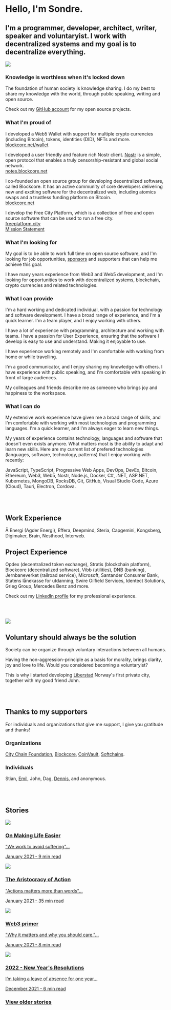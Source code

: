 # Hello, I'm Sondre.

<h2 class="highlight">
I'm a programmer, developer, architect, writer, speaker and voluntaryist. 
I work with decentralized systems and my goal is to decentralize everything.</h2>

<!-- <div class="scroll-label">Scroll for more</div> -->

<div class="page-break">
<a href="images/Sondre_Bjellas_on_stage.jpg"><img src="images/Sondre_Bjellas_on_stage.jpg" class="thumbnail-right" /></a><h3>Knowledge is worthless when it's locked down</h3>

<p class="margin">
The foundation of human society is knowledge sharing. I do my best to share my knowledge with the world, through public speaking, writing and open source.</p>

<p class="margin">
<div class="box">
<a href="https://github.com/sondreb/"><i class="fa-5x fab fa-github"></i></a>
<div>Check out my <a href="https://github.com/sondreb/">GitHub account</a> for my open source projects.</div>
</div>
</p>

<h3>What I'm proud of</h3>

<p class="margin">
I developed a Web5 Wallet with support for multiple crypto currencies (including Bitcoin), tokens, identities (DID), NFTs and more.<br>
<a href="https://www.blockcore.net/wallet">blockcore.net/wallet</a>
</p>

<p class="margin">
I developed a user friendly and feature rich Nostr client. <a href="https://nostr.com/">Nostr</a> is a simple, open protocol that enables a truly censorship-resistant and global social network.<br>
<a href="https://notes.blockcore.net/">notes.blockcore.net</a>
</p>

<p class="margin">
I co-founded an open source group for developing decentralized software, called Blockcore. It has an active community of core developers delivering new 
and exciting software for the decentralized web, including atomics swaps and a trustless funding platform on Bitcoin.<br>
<a href="https://www.blockcore.net/">blockcore.net</a>
</p>

<p class="margin">
I develop the Free City Platform, which is a collection of free and open source software that can be used to run a free city.<br>
<a href="https://freeplatform.city/">freeplatform.city</a><br>
<a href="https://freeplatform.city/mission.html">Mission Statement</a>
</p>

</div>

<div class="page-break">

<h3>What I'm looking for</h3>

<p class="margin">
My goal is to be able to work full time on open source software, and I'm looking for job opportunities, <a href="https://github.com/sponsors/sondreb">sponsors</a> and supporters that can help me achieve this goal.
</p>

<p class="margin">
I have many years experience from Web3 and Web5 development, and I'm looking for opportunities to work with decentralized systems, blockchain, crypto currencies and related technologies.
</p>

<h3>What I can provide</h3>

<p class="margin">
I'm a hard working and dedicated individual, with a passion for technology and software development. I have a broad range of experience, and I'm a quick learner. I'm a team player, and I enjoy working with others.
</p>

<p class="margin">
I have a lot of experience with programming, architecture and working with teams. I have a passion for User Experience, ensuring that the software I develop is easy to use and understand. Making it enjoyable to use.
</p>

<p class="margin">
I have experience working remotely and I'm comfortable with working from home or while travelling.
</p>

<p class="margin">
I'm a good communicator, and I enjoy sharing my knowledge with others. I have experience with public speaking, and I'm comfortable with speaking in front of large audiences.
</p>

<p class="margin">
My colleagues and friends describe me as someone who brings joy and happiness to the workspace.
</p>

</div>

<div class="page-break">
<h3>What I can do</h3>

<p class="margin">
My extensive work experience have given me a broad range of skills, and I'm comfortable with working with most technologies and programming languages. I'm a quick learner, and I'm always eager to learn new things.
</p>

<p class="margin">
My years of experience contains technology, languages and software that doesn't even exists anymore. What matters most is the ability to adapt and 
learn new skills. Here are my current list of prefered technologies (languages, software, technology, patterns) that I enjoy working with recently:
</p>

<p class="margin tech">
JavaScript, TypeScript, Progressive Web Apps, DevOps, DevEx, Bitcoin, Ethereum, Web3, Web5, Nostr, Node.js, Docker, C#, .NET, ASP.NET, Kubernetes, MongoDB, RocksDB, Git, GitHub, Visual Studio Code, Azure (Cloud), Tauri, Electron, Cordova.
</p>

<br><br>

<h2>Work Experience</h2>

<p class="margin">
Å Energi (Agder Energi), Effera, Deepmind, Steria, Capgemini, Kongsberg, Digimaker, Brain, Nesthood, Interweb.
</p>

<h2>Project Experience</h2>

<p class="margin">
Opdex (decentralized token exchange), Stratis (blockchain platform), Blockcore (decentralized software), Vibb (utilities), DNB (banking), Jernbaneverket (railroad service), Microsoft, Santander Consumer Bank, Statens lånekasse for utdanning, Swire Oilfield Services, Identect Solutions, Grieg Group, Mercedes Benz and more.
</p>

<p class="margin">
<div class="box">
<a href="https://www.linkedin.com/in/sondreb/"><i class="fa-5x fab fa-linkedin-in"></i></a>
<div>Check out my <a href="https://www.linkedin.com/in/sondreb/">LinkedIn profile</a> for my professional experience.</div>
</div>
</p>

</div>

<span class="no-print">

<br><br>

<a href="images/anarchism.jpg"><img src="images/anarchism.jpg" class="thumbnail-right" /></a><h2>Voluntary should always be the solution</h2>

<p class="margin">Society can be organize through voluntary interactions between all humans.</p>

<p class="margin">Having the non-aggression-principle as a basis for morality, brings clarity, joy and love to life. Would you considered becoming a voluntaryist?</p>

<p class="margin">This is why I started developing <a href="https://www.liberstad.com/">Liberstad</a> Norway's first private city, together with my good friend John.</p>

<br><br>

<h2><a name="thanks"></a>Thanks to my supporters</h2>

<p class="margin">
For individuals and organizations that give me support, I give you gratitude and thanks!
</p>

<h3>Organizations</h3>

<p class="margin">
<a href="https://www.city-chain.org/" class="underline">City Chain Foundation</a>, <a
    href="https://www.blockcore.net/" class="underline">Blockcore</a>, <a
    href="https://www.coinvault.io/" class="underline">CoinVault</a>, <a
    href="https://www.softchains.net/" class="underline">Softchains</a>.
</p>

<h3>Individuals</h3>

<p class="margin">
Stian, <a href="https://github.com/emilm">Emil</a>, John, Dag, <a href="https://github.com/dlandi">Dennis</a>, and anonymous.
</p>

<br><br>

<h2 class="no-print">Stories</h2>

<!-- This structure is easier to just do with HTML. URLs won't be parsed as this is HTML, so we have to manually link to .html and not .md -->

<a class="post" href="on-making-life-easier">
    <div class="thumbnail"><img src="on-making-life-easier/headline.jpg"></div>
    <div class="abstract">
        <h3>On Making Life Easier</h3>
        <p class="p1">"We work to avoid suffering"...</p>
        <p class="date">January 2021 - 9 min read</p>
    </div>
</a>

<a class="post" href="the-aristocracy-of-action">
    <div class="thumbnail"><img src="the-aristocracy-of-action/headline.jpg"></div>
    <div class="abstract">
        <h3>The Aristocracy of Action</h3>
        <p class="p1">"Actions matters more than words"...</p>
        <p class="date">January 2021 - 35 min read</p>
    </div>
</a>

<a class="post" href="web3-primer">
    <div class="thumbnail"><img src="web3-primer/headline.jpg"></div>
    <div class="abstract">
        <h3>Web3 primer</h3>
        <p class="p1">"Why it matters and why you should care."...</p>
        <p class="date">January 2021 - 8 min read</p>
    </div>
</a>

<a class="post" href="2022-new-years-resolutions">
    <div class="thumbnail"><img src="2022-new-years-resolutions/headline.jpg"></div>
    <div class="abstract">
        <h3>2022 - New Year's Resolutions</h3>
        <p class="p1">I’m taking a leave of absence for one year...</p>
        <p class="date">December 2021 - 6 min read</p>
    </div>
</a>

<h3><a href="archive">View older stories</a></h3>

</span>
